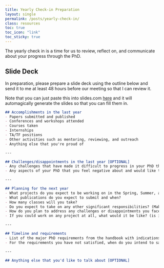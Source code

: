 ```yaml
---
title: Yearly Check-in Preparation 
layout: single 
permalink: /posts/yearly-check-in/
class: resources
toc: true
toc_icon: "link"
toc_sticky: true
---
```


The yearly check in is a time for us to review, reflect on, and communicate about your progress through the PhD.

## Slide Deck

In preparation, please prepare a slide deck using the outline below and send it to me at least 48 hours before our meeting so that I can review it.

Note that you can just paste this into slides.com [here](https://adcl.slides.com/tools/markdown-to-presentation) and it will automagically generate the slides so that you can fill them in.

```markdown
## Accomplishments in the last year
- Papers submitted and published
- Conferences and workshops attended
- Courses taken
- Internships
- TA/TF positions
- Other activities such as mentoring, reviewing, and outreach
- Anything else that you're proud of

---

## Challenges/disappointments in the last year [OPTIONAL]
- Any challenges that have made it difficult to progress in your PhD that you would like to discuss with me
- Any aspects of your PhD that you feel negative about and would like to discuss with me

---

## Planning for the next year
- What projects do you expect to be working on in the Spring, Summer, and Fall?
- What publications do you expect to submit and when?
- How many classes will you take?
- Do you expect to take on any other significant responsibilities? (Make sure to indicate the relative priorities of this and the items above)
- How do you plan to address any challenges or disappointments you faced in the past year? [OPTIONAL]
- If you could work on any project at all, what would it be like? (is it hardware/computational/theoretical, etc.) (note: it is probably not possible to do this, but I want to optimize as much as possible)

---

## Timeline and requirements
- List of the major PhD requirements from the handbook with indications of which ones you have satisfied (if someone wants to make a list here, please submit a PR, but try to keep things as [DRY](https://en.wikipedia.org/wiki/Don%27t_repeat_yourself) as possible)
- For the requirements you have not satisfied, when do you intend to satisfy them? (month/year)

---

## Anything else that you'd like to talk about [OPTIONAL]
```
